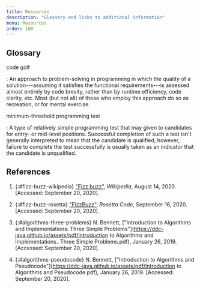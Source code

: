 ```yaml
---
title: Resources
description: "Glossary and links to additional information"
menu: Resources
order: 100
---
```


## Glossary

code golf

: An approach to problem-solving in programming in which the quality of a solution---assuming it satisfies the functional requirements---is assessed almost entirely by code brevity, rather than by runtime efficiency, code clarity, etc. Most (but not all) of those who employ this approach do so as recreation, or for mental exercise.

minimum-threshold programming test

: A type of relatively simple programming test that may given to candidates for entry- or mid-level positions. Successful completion of such a test isn't generally interpreted to mean that the candidate is qualified; however, failure to complete the test successfully is usually taken as an indicator that the candidate is unqualified.

## References

1. {:#fizz-buzz-wikipedia} ["Fizz buzz"](https://en.wikipedia.org/wiki/Fizz_buzz), _Wikipedia_, August 14, 2020. [Accessed: September 20, 2020].

2. {:#fizz-buzz-rosetta} ["FizzBuzz"](https://rosettacode.org/wiki/FizzBuzz), _Rosetta Code_, September 16, 2020. [Accessed: September 20, 2020].

3. {:#algorithms-three-problems} N. Bennett, ["Introduction to Algorithms and Implementations: Three Simple Problems"](https://ddc-java.github.io/assets/pdf/Introduction to Algorithms and Implementations_ Three Simple Problems.pdf), January 26, 2019. [Accessed: September 20, 2020].

4. {:#algorithms-pseudocode} N. Bennett, ["Introduction to Algorithms and Pseudocode"](https://ddc-java.github.io/assets/pdf/Introduction to Algorithms and Pseudocode.pdf), January 26, 2019. [Accessed: September 20, 2020].